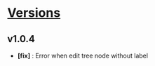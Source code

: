 # [Versions](https://github.com/Tracktor/treege/releases)

## v1.0.4
- **[fix]** : Error when edit tree node without label
